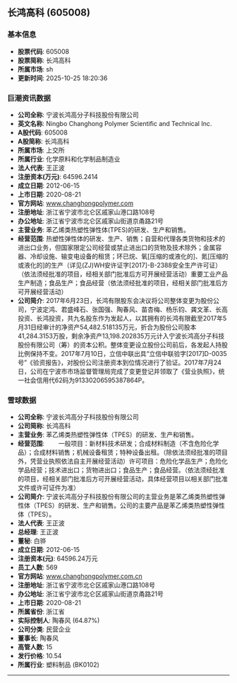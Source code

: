 ## 长鸿高科 (605008)

### 基本信息

- **股票代码**: 605008
- **股票简称**: 长鸿高科
- **所属市场**: sh
- **更新时间**: 2025-10-25 18:20:36

### 巨潮资讯数据

- **公司全称**: 宁波长鸿高分子科技股份有限公司
- **英文名称**: Ningbo Changhong Polymer Scientific and Technical Inc.
- **A股代码**: 605008
- **A股简称**: 长鸿高科
- **所属市场**: 上交所
- **所属行业**: 化学原料和化学制品制造业
- **法人代表**: 王正波
- **注册资本(万元)**: 64596.2414
- **成立日期**: 2012-06-15
- **上市日期**: 2020-08-21
- **官方网站**: www.changhongpolymer.com
- **注册地址**: 浙江省宁波市北仑区戚家山港口路108号
- **办公地址**: 浙江省宁波市北仑区戚家山街道京甬路21号
- **主营业务**: 苯乙烯类热塑性弹性体(TPES)的研发、生产和销售。
- **经营范围**: 热塑性弹性体的研发、生产、销售；自营和代理各类货物和技术的进出口业务，但国家限定公司经营或禁止进出口的货物及技术除外；金属容器、冷却设施、输变电设备的租赁；环已烷、氧[压缩的或液化的]、氮[压缩的或液化的]的生产（详见(ZJ)WH安许证字[2017]-B-2388安全生产许可证）（依法须经批准的项目，经相关部门批准后方可开展经营活动）重要工业产品生产制造；食品生产；食品经营（依法须经批准的项目，经相关部门批准后方可开展经营活动）
- **公司简介**: 2017年6月23日，长鸿有限股东会决议将公司整体变更为股份公司，宁波定鸿、君盛峰石、张国强、陶春风、苗杏梅、杨乐钧、龚文革、长高投资、长鸿投资，共九名股东作为发起人，以其拥有的长鸿有限截至2017年5月31日经审计的净资产54,482.518135万元，折合为股份公司股本41,284.3153万股，剩余净资产13,198.202835万元计入宁波长鸿高分子科技股份有限公司（筹）的资本公积。整体变更设立股份公司前后，各发起人持股比例保持不变。2017年7月10日，立信中联出具“立信中联验字[2017]D-0035号”《验资报告》，对股份公司注册资本到位情况进行了验证。2017年7月24日，公司在宁波市市场监督管理局完成了变更登记并领取了《营业执照》，统一社会信用代62码为91330206595387864P。

### 雪球数据

- **公司全称**: 宁波长鸿高分子科技股份有限公司
- **公司简称**: 长鸿高科
- **主营业务**: 苯乙烯类热塑性弹性体（TPES）的研发、生产和销售。
- **经营范围**: 　　一般项目：新材料技术研发；合成材料制造（不含危险化学品）；合成材料销售；机械设备租赁；特种设备出租。（除依法须经批准的项目外，凭营业执照依法自主开展经营活动）许可项目：危险化学品生产；危险化学品经营；技术进出口；货物进出口；食品生产；食品经营。（依法须经批准的项目，经相关部门批准后方可开展经营活动，具体经营项目以相关部门批准文件或许可证件为准）
- **公司简介**: 宁波长鸿高分子科技股份有限公司的主营业务是苯乙烯类热塑性弹性体（TPES）的研发、生产和销售。公司的主要产品是苯乙烯类热塑性弹性体（TPES）。
- **法人代表**: 王正波
- **总经理**: 王正波
- **董秘**: 白骅
- **成立日期**: 2012-06-15
- **注册资本(元)**: 64596.24万元
- **员工人数**: 569
- **官方网站**: www.changhongpolymer.com.cn
- **注册地址**: 浙江省宁波市北仑区戚家山港口路108号
- **办公地址**: 浙江省宁波市北仑区戚家山街道京甬路21号
- **上市日期**: 2020-08-21
- **所属省份**: 浙江省
- **实际控制人**: 陶春风 (64.87%)
- **公司分类**: 民营企业
- **董事长**: 陶春风
- **高管人数**: 15
- **发行价格**: 10.54
- **所属行业**: 塑料制品 (BK0102)

---